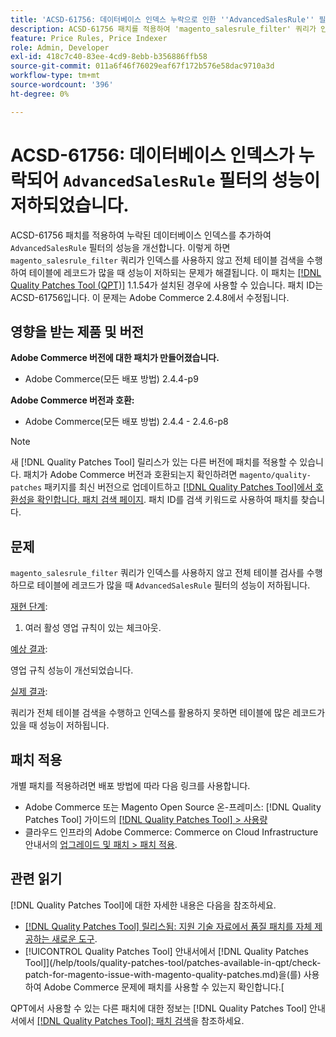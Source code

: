 ```yaml
---
title: 'ACSD-61756: 데이터베이스 인덱스 누락으로 인한 ''AdvancedSalesRule'' 필터의 성능 저하'
description: ACSD-61756 패치를 적용하여 'magento_salesrule_filter' 쿼리가 인덱스를 사용하지 않고 전체 테이블 검색을 수행하여 대량의 레코드를 처리할 때 성능이 저하되는 Adobe Commerce 문제를 해결합니다. 이 패치는 'AdvancedSalesRule' 필터의 누락된 데이터베이스 인덱스를 추가하여 성능을 개선합니다.
feature: Price Rules, Price Indexer
role: Admin, Developer
exl-id: 418c7c40-83ee-4cd9-8ebb-b356886ffb58
source-git-commit: 011a6f46f76029eaf67f172b576e58dac9710a3d
workflow-type: tm+mt
source-wordcount: '396'
ht-degree: 0%

---
```


# ACSD-61756: 데이터베이스 인덱스가 누락되어 `AdvancedSalesRule` 필터의 성능이 저하되었습니다.

ACSD-61756 패치를 적용하여 누락된 데이터베이스 인덱스를 추가하여 `AdvancedSalesRule` 필터의 성능을 개선합니다. 이렇게 하면 `magento_salesrule_filter` 쿼리가 인덱스를 사용하지 않고 전체 테이블 검색을 수행하여 테이블에 레코드가 많을 때 성능이 저하되는 문제가 해결됩니다. 이 패치는 [[!DNL Quality Patches Tool (QPT)]](https://experienceleague.adobe.com/en/docs/commerce-operations/tools/quality-patches-tool/quality-patches-tool-to-self-serve-quality-patches) 1.1.54가 설치된 경우에 사용할 수 있습니다. 패치 ID는 ACSD-61756입니다. 이 문제는 Adobe Commerce 2.4.8에서 수정됩니다.

## 영향을 받는 제품 및 버전

**Adobe Commerce 버전에 대한 패치가 만들어졌습니다.**

* Adobe Commerce(모든 배포 방법) 2.4.4-p9

**Adobe Commerce 버전과 호환:**

* Adobe Commerce(모든 배포 방법) 2.4.4 - 2.4.6-p8

>[!NOTE]
>
>새 [!DNL Quality Patches Tool] 릴리스가 있는 다른 버전에 패치를 적용할 수 있습니다. 패치가 Adobe Commerce 버전과 호환되는지 확인하려면 `magento/quality-patches` 패키지를 최신 버전으로 업데이트하고 [[!DNL Quality Patches Tool]에서 호환성을 확인합니다. 패치 검색 페이지](https://experienceleague.adobe.com/tools/commerce-quality-patches/index.html). 패치 ID를 검색 키워드로 사용하여 패치를 찾습니다.

## 문제

`magento_salesrule_filter` 쿼리가 인덱스를 사용하지 않고 전체 테이블 검사를 수행하므로 테이블에 레코드가 많을 때 `AdvancedSalesRule` 필터의 성능이 저하됩니다.

<u>재현 단계</u>:

1. 여러 활성 영업 규칙이 있는 체크아웃.

<u>예상 결과</u>:

영업 규칙 성능이 개선되었습니다.

<u>실제 결과</u>:

쿼리가 전체 테이블 검색을 수행하고 인덱스를 활용하지 못하면 테이블에 많은 레코드가 있을 때 성능이 저하됩니다.

## 패치 적용

개별 패치를 적용하려면 배포 방법에 따라 다음 링크를 사용합니다.

* Adobe Commerce 또는 Magento Open Source 온-프레미스: [!DNL Quality Patches Tool] 가이드의 [[!DNL Quality Patches Tool] > 사용량](/help/tools/quality-patches-tool/usage.md)
* 클라우드 인프라의 Adobe Commerce: Commerce on Cloud Infrastructure 안내서의 [업그레이드 및 패치 > 패치 적용](https://experienceleague.adobe.com/docs/commerce-cloud-service/user-guide/develop/upgrade/apply-patches.html).

## 관련 읽기

[!DNL Quality Patches Tool]에 대한 자세한 내용은 다음을 참조하세요.

* [[!DNL Quality Patches Tool] 릴리스됨: 지원 기술 자료에서 품질 패치를 자체 제공하는 새로운 도구](https://experienceleague.adobe.com/en/docs/commerce-operations/tools/quality-patches-tool/quality-patches-tool-to-self-serve-quality-patches).
* [!UICONTROL Quality Patches Tool] 안내서에서  [!DNL Quality Patches Tool]](/help/tools/quality-patches-tool/patches-available-in-qpt/check-patch-for-magento-issue-with-magento-quality-patches.md)을(를) 사용하여 Adobe Commerce 문제에 패치를 사용할 수 있는지 확인합니다.[

QPT에서 사용할 수 있는 다른 패치에 대한 정보는 [!DNL Quality Patches Tool] 안내서에서 [[!DNL Quality Patches Tool]: 패치 검색](https://experienceleague.adobe.com/tools/commerce-quality-patches/index.html)을 참조하세요.
